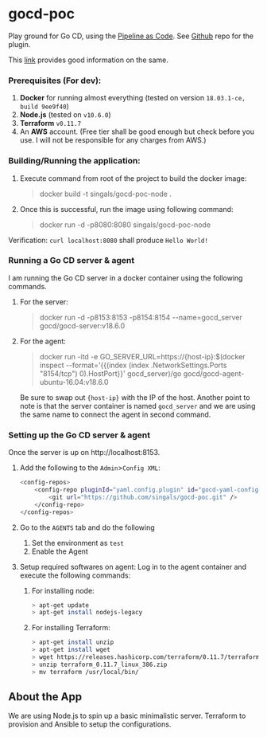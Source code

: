 # gocd-poc
Play ground for Go CD, using the [Pipeline as Code](https://docs.gocd.org/current/advanced_usage/pipelines_as_code.html).
See [Github](https://github.com/tomzo/gocd-yaml-config-plugin) repo for the plugin.

This [link](https://docs.gocd.org/current/advanced_usage/pipelines_as_code.html) provides good information on the same.


### Prerequisites (For dev):
1. **Docker** for running almost everything (tested on version `18.03.1-ce, build 9ee9f40`)
2. **Node.js** (tested on `v10.6.0`)
3. **Terraform** `v0.11.7`
4. An **AWS** account. (Free tier shall be good enough but check before you use. I will not be responsible for 
any charges from AWS.)


### Building/Running the application:
1. Execute command from root of the project to build the docker image:
    >  docker build -t singals/gocd-poc-node .

2. Once this is successful, run the image using following command:
    > docker run -d -p8080:8080 singals/gocd-poc-node

Verification: `curl localhost:8080` shall produce `Hello World!`

### Running a Go CD server & agent
I am running the Go CD server in a docker container using the following commands.
1. For the server:
    > docker run -d -p8153:8153 -p8154:8154 --name=gocd_server gocd/gocd-server:v18.6.0

2. For the agent:
    > docker run -itd -e GO_SERVER_URL=https://{host-ip}:$(docker inspect --format='{{(index (index .NetworkSettings.Ports "8154/tcp") 0).HostPort}}' gocd_server)/go gocd/gocd-agent-ubuntu-16.04:v18.6.0

    Be sure to swap out `{host-ip}` with the IP of the host. Another point to note is that the server container is named 
    `gocd_server` and we are using the same name to connect the agent in second command.

### Setting up the Go CD server & agent
Once the server is up on http://localhost:8153.

1. Add the following to the `Admin`>`Config XML`:
    ```sh
    <config-repos>
        <config-repo pluginId="yaml.config.plugin" id="gocd-yaml-config-example">
            <git url="https://github.com/singals/gocd-poc.git" />
        </config-repo>
    </config-repos>
    ```

2. Go to the `AGENTS` tab and do the following
    1. Set the environment as `test`
    2. Enable the Agent

3. Setup required softwares on agent: Log in to the agent container and execute the following commands:

    1. For installing node:
        ```sh
        > apt-get update
        > apt-get install nodejs-legacy
        ```

   2. For installing Terraform:
        ```sh
        > apt-get install unzip
        > apt-get install wget
        > wget https://releases.hashicorp.com/terraform/0.11.7/terraform_0.11.7_linux_386.zip
        > unzip terraform_0.11.7_linux_386.zip
        > mv terraform /usr/local/bin/
        ```
## About the App

We are using Node.js to spin up a basic minimalistic server. Terraform to provision and Ansible to setup the configurations.